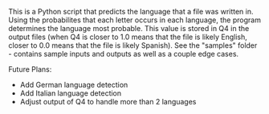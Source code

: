 This is a Python script that predicts the language that a file was written in. Using the probabilites that each letter occurs in each language, the program determines the language most probable. This value is stored in Q4 in the output files (when Q4 is closer to 1.0 means that the file is likely English, closer to 0.0 means that the file is likely Spanish). 
See the "samples" folder - contains sample inputs and outputs as well as a couple edge cases.


Future Plans:
- Add German language detection
- Add Italian language detection
- Adjust output of Q4 to handle more than 2 languages
